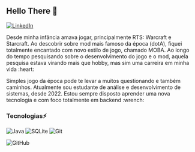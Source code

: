 ## Hello There :wave: 

[![LinkedIn](https://img.shields.io/badge/linkedin-%230077B5.svg?style=for-the-badge&logo=linkedin&logoColor=white&)](https://www.linkedin.com/in/brendoviegasy)

<p>Desde minha infância amava jogar, principalmente RTS: Warcraft e Starcraft. Ao descobrir sobre mod mais famoso da época (dotA), fiquei totalmente encantado com novo estilo de jogo, chamado MOBA. Ao longo do tempo pesquisando sobre o desenvolvimento do jogo e o mod, aquela pesquisa estava virando mais que hobby, mas sim uma carreira em minha vida :heart:</p>

<p>Simples jogo da época pode te levar a muitos questionando e também caminhos. Atualmente sou estudante de análise e desenvolvimento de sistemas, desde 2022. Estou sempre disposto aprender uma nova tecnologia e com foco totalmente em backend :wrench:</p>

### Tecnologias:zap:
![Java](https://img.shields.io/badge/java-%23ED8B00.svg?style=for-the-badge&logo=java&logoColor=white)
![SQLite](https://img.shields.io/badge/sqlite-%2307405e.svg?style=for-the-badge&logo=sqlite&logoColor=white)
![Git](https://img.shields.io/badge/git-%23F05033.svg?style=for-the-badge&logo=git&logoColor=white)

![GitHub](https://github-readme-stats.vercel.app/api?username=brendoviegass&show_icons=true&theme=react)
